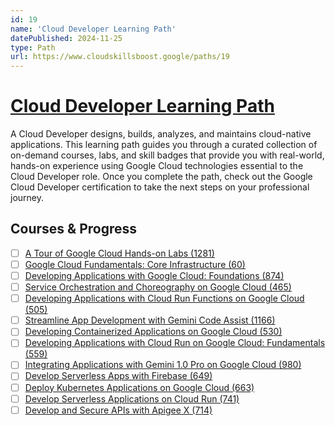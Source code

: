 ```yaml
---
id: 19
name: 'Cloud Developer Learning Path'
datePublished: 2024-11-25
type: Path
url: https://www.cloudskillsboost.google/paths/19
---
```


# [Cloud Developer Learning Path](https://www.cloudskillsboost.google/paths/19)

A Cloud Developer designs, builds, analyzes, and maintains cloud-native applications. This learning path guides you through a curated collection of on-demand courses, labs, and skill badges that provide you with real-world, hands-on experience using Google Cloud technologies essential to the Cloud Developer role. Once you complete the path, check out the Google Cloud Developer certification to take the next steps on your professional journey.

## Courses & Progress

- [ ] [A Tour of Google Cloud Hands-on Labs (1281)](../courses/A-Tour-of-Google-Cloud-Hands-on-Labs.md)
- [ ] [Google Cloud Fundamentals: Core Infrastructure (60)](../courses/Google-Cloud-Fundamentals-Core-Infrastructure.md)
- [ ] [Developing Applications with Google Cloud: Foundations (874)](../courses/Developing-Applications-with-Google-Cloud-Foundations.md)
- [ ] [Service Orchestration and Choreography on Google Cloud (465)](../courses/Service-Orchestration-and-Choreography-on-Google-Cloud.md)
- [ ] [Developing Applications with Cloud Run Functions on Google Cloud (505)](../courses/Developing-Applications-with-Cloud-Run-Functions-on-Google-Cloud.md)
- [ ] [Streamline App Development with Gemini Code Assist (1166)](../courses/Streamline-App-Development-with-Gemini-Code-Assist.md)
- [ ] [Developing Containerized Applications on Google Cloud (530)](../courses/Developing-Containerized-Applications-on-Google-Cloud.md)
- [ ] [Developing Applications with Cloud Run on Google Cloud: Fundamentals (559)](../courses/Developing-Applications-with-Cloud-Run-on-Google-Cloud-Fundamentals.md)
- [ ] [Integrating Applications with Gemini 1.0 Pro on Google Cloud (980)](../courses/Integrating-Applications-with-Gemini-1.0-Pro-on-Google-Cloud.md)
- [ ] [Develop Serverless Apps with Firebase (649)](../courses/Develop-Serverless-Apps-with-Firebase.md)
- [ ] [Deploy Kubernetes Applications on Google Cloud (663)](../courses/Deploy-Kubernetes-Applications-on-Google-Cloud.md)
- [ ] [Develop Serverless Applications on Cloud Run (741)](../courses/Develop-Serverless-Applications-on-Cloud-Run.md)
- [ ] [Develop and Secure APIs with Apigee X (714)](../courses/Develop-and-Secure-APIs-with-Apigee-X.md)
